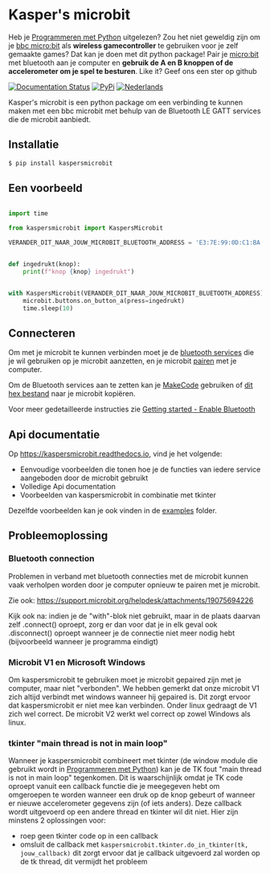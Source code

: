 # Kasper's microbit
Heb je [Programmeren met Python](https://www.visualsteps.nl/programmerenpython/) uitgelezen? Zou het niet geweldig zijn
om je [bbc micro:bit](https://microbit.org/) als **wireless gamecontroller** te gebruiken voor je zelf gemaakte games? 
Dat kan je doen met dit python package! Pair je [micro:bit](https://microbit.org/) met bluetooth aan je computer en 
**gebruik de A en B knoppen of de accelerometer om je spel te besturen**. Like it? Geef ons een ster op github


[![Documentation Status](https://readthedocs.org/projects/kaspersmicrobit/badge/?version=latest)](https://kaspersmicrobit.readthedocs.io/en/latest/?badge=latest) 
[![PyPi](https://img.shields.io/pypi/v/kaspersmicrobit)](https://pypi.org/project/kaspersmicrobit/) 
[![Nederlands](https://img.shields.io/badge/translation-English-blue)](https://github.com/janickr/kaspersmicrobit/blob/main/README.md)

Kasper's microbit is een python package om een verbinding te kunnen maken met een bbc microbit met behulp van de Bluetooth LE GATT services 
die de microbit aanbiedt.

## Installatie
```bash
$ pip install kaspersmicrobit
```

## Een voorbeeld
```python

import time

from kaspersmicrobit import KaspersMicrobit

VERANDER_DIT_NAAR_JOUW_MICROBIT_BLUETOOTH_ADDRESS = 'E3:7E:99:0D:C1:BA'


def ingedrukt(knop):
    print(f"knop {knop} ingedrukt")


with KaspersMicrobit(VERANDER_DIT_NAAR_JOUW_MICROBIT_BLUETOOTH_ADDRESS) as microbit:
    microbit.buttons.on_button_a(press=ingedrukt)
    time.sleep(10)

```

## Connecteren
Om met je microbit te kunnen verbinden moet je de [bluetooth services](https://kaspersmicrobit.readthedocs.io/en/stable/makecode-bluetooth/enable-bluetooth/) 
die je wil gebruiken op je microbit aanzetten, en je microbit [pairen](https://kaspersmicrobit.readthedocs.io/en/stable/bluetooth-pairing/windows/pairing-microbit-windows/) 
met je computer. 

Om de Bluetooth services aan te zetten kan je [MakeCode](https://makecode.microbit.org) gebruiken of 
[dit hex bestand](https://github.com/janickr/kaspersmicrobit/blob/main/hex/microbit-bluetooth-all-services-active.hex)
naar je microbit kopiëren.

Voor meer gedetailleerde instructies zie [Getting started - Enable Bluetooth](https://kaspersmicrobit.readthedocs.io/en/stable/makecode-bluetooth/enable-bluetooth/)

## Api documentatie
Op https://kaspersmicrobit.readthedocs.io, vind je het volgende:

 - Eenvoudige voorbeelden die tonen hoe je de functies van iedere service aangeboden door de microbit gebruikt
 - Volledige Api documentation
 - Voorbeelden van kaspersmicrobit in combinatie met tkinter 


Dezelfde voorbeelden kan je ook vinden in de [examples](https://github.com/janickr/kaspersmicrobit/tree/main/examples)  folder.

## Probleemoplossing

### Bluetooth connection
Problemen in verband met bluetooth connecties met de microbit kunnen vaak verholpen worden door je computer
opnieuw te pairen met je microbit.

Zie ook: https://support.microbit.org/helpdesk/attachments/19075694226

Kijk ook na: indien je de "with"-blok niet gebruikt, maar in de plaats daarvan zelf .connect() oproept, zorg er dan voor 
dat je in elk geval ook .disconnect() oproept wanneer je de connectie niet meer nodig hebt (bijvoorbeeld wanneer je 
programma eindigt)


### Microbit V1 en Microsoft Windows
Om kaspersmicrobit te gebruiken moet je microbit gepaired zijn met je computer, maar niet "verbonden". We hebben
gemerkt dat onze microbit V1 zich altijd verbindt met windows wanneer hij gepaired is. Dit zorgt ervoor dat
kaspersmicrobit er niet mee kan verbinden. Onder linux gedraagt de V1 zich wel correct. De microbit V2 
werkt wel correct op zowel Windows als linux.

### tkinter "main thread is not in main loop"
Wanneer je kaspersmicrobit combineert met tkinter (de window module die gebruikt wordt in [Programmeren met Python](https://www.visualsteps.nl/programmerenpython/))
kan je de TK fout "main thread is not in main loop" tegenkomen. Dit is waarschijnlijk omdat je TK code oproept vanuit
een callback functie die je meegegeven hebt om omgeroepen te worden wanneer een druk op de knop gebeurt of wanneer
er nieuwe accelerometer gegevens zijn (of iets anders). Deze callback wordt uitgevoerd op een andere thread en tkinter
wil dit niet. Hier zijn minstens 2 oplossingen voor:  

  - roep geen tkinter code op in een callback
  - omsluit de callback met `kaspersmicrobit.tkinter.do_in_tkinter(tk, jouw_callback)` dit zorgt ervoor dat je callback
    uitgevoerd zal worden op de tk thread, dit vermijdt het probleem
